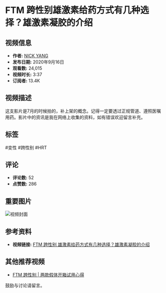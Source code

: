 # FTM 跨性别雄激素给药方式有几种选择？雄激素凝胶的介绍

## 视频信息
- **作者:** [NICK YANG](https://www.youtube.com/channel/UCwsC-56jbrTa1t1tJeW41eQ)
- **发布日期:** 2020年9月16日
- **观看数:** 24,015
- **视频时长:** 3:37
- **订阅者:** 13.4K

## 视频描述
这支影片是7月的时候拍的，补上架的概念。记得一定要透过正规管道、遵照医嘱用药。影片中的资讯是我在网络上收集的资料，如有错误欢迎留言补充。

## 标签
#变性 #跨性别 #HRT

## 评论
- **评论数:** 52
- **点赞数:** 286

## 重要图片
![视频封面](https://yt3.ggpht.com/ytc/AIdro_lgDCnyh3unuRi9DS18edneNcDjlYIwJ1uPfNR5xkQhze0=s48-c-k-c0x00ffffff-no-rj)

## 参考资料
- **视频链接:** [FTM 跨性别 雄激素给药方式有几种选择？雄激素凝胶的介绍](https://www.youtube.com/watch?v=oVENNZBSZQM)

## 其他推荐视频
- [FTM 跨性别 | 两款假体开箱试用心得](https://www.youtube.com/watch?v=PeAeAupucFA) 

鼓励与讨论请留言。